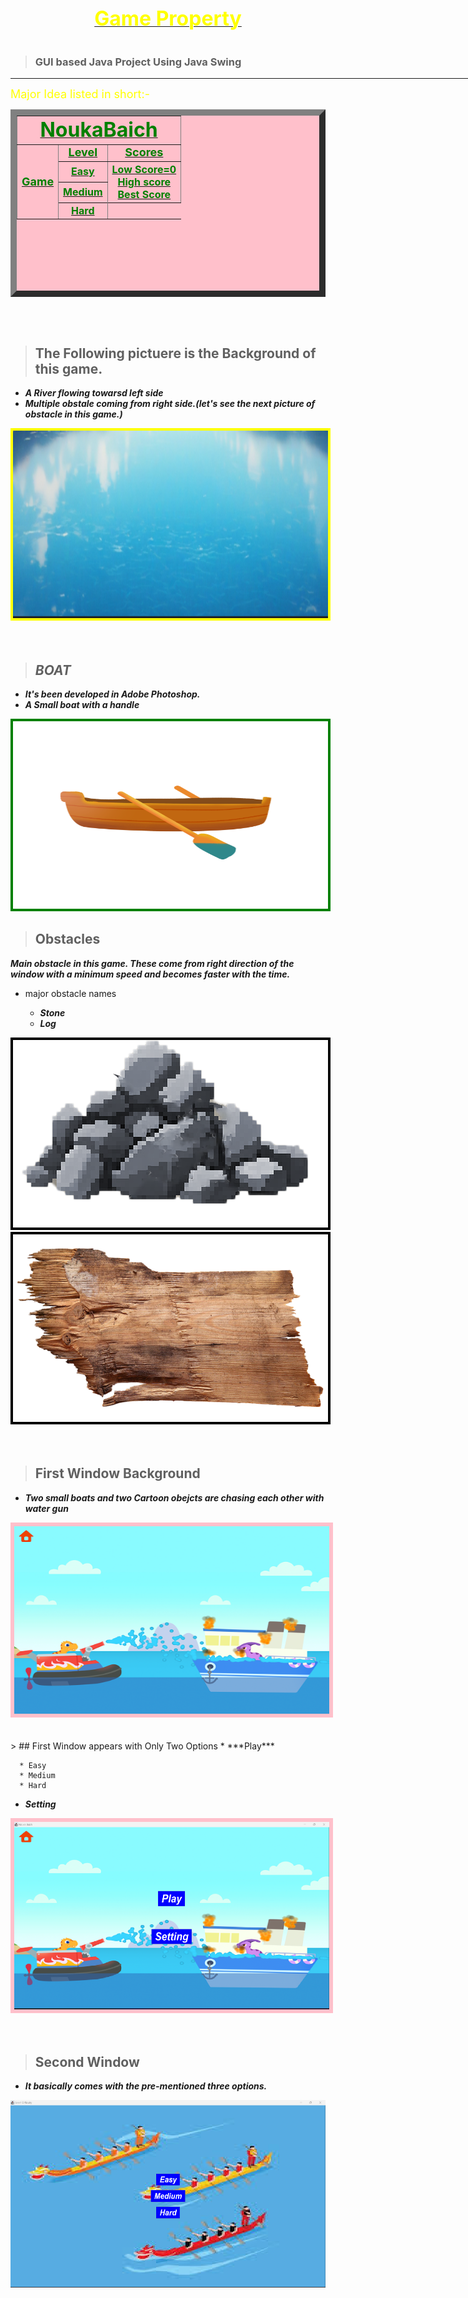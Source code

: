 <center><b><u><font color="Yellow" size="6">Game Property</font></u></b></center>
<br/>

 > ### GUI based Java Project Using Java Swing
<hr color="purple" width=1000>  

<table border=10 bgcolor="pink" width= 500 height=300>
    <thead> <font size="4" color=" yellow" > Major Idea listed in short:- </font></thead>
    <tbody>
        <tr>
              <td colspan="3"> <center><b><u><font color="Green" size="6">NoukaBaich</u></b></center></td>
        </tr>
        <tr>
                <td rowspan="5"> <b><u><font color="Green" size="4">Game</u></b></td>
                <td><b><u><center><font color="Green" size="4">Level</u></b></center></td>
                <td><b><u><center><font color="Green" size="4">Scores</u></b></center></td>
        </tr>
        <tr>
                <td><b><u><center><font color="Green" size="3">Easy</u></b></center></td>
                <td rowspan="2"><b><u><center><font color="Green" size="3">Low Score=0<br>High score<br>Best Score<br>
                <Best Score></u></b></center></td>
        </tr>
             <td><b><u><center><font color="Green" size="3">Medium</u></b></center></td>
        <tr>
        </tr>
             <td><b><u><center><font color="Green" size="3">Hard</u></b></center></td>
        <tr>
        </tr>
   </tbody>
</table>
<br/>
<br/>





>## The Following pictuere is the Background of this game.
*  ***A River  flowing towarsd left side***  
*  ***Multiple obstale coming from right side.(let's see the next picture of obstacle in this game.)***

<font color="yellow">
<img src="River.png" height=300 width=1000 border=4>
</font color>
<br/>
<br/>
<br/>  

>## ***BOAT***  

 * ***It's been developed in Adobe Photoshop.***
 * ***A Small boat with a handle***

<font color="Green">
<img src="boat1.png"  height=300 width=1000 border=4>
</font>


> ## Obstacles

***Main obstacle in this game. These come from right direction of the window with a minimum speed and becomes faster with the time.***  
* major obstacle names  

    * ***Stone***
    * ***Log***

<font color="Black">
<img src="stone.png" height=300 width=1000 border=4>
<img src="Log.png" height=300 width=1000 border=4>
</font>  
<br/>
<br/>
<br/>

> ## First Window Background  
* ***Two small boats and two Cartoon obejcts are chasing each other with water gun***
<font color="Pink">
<img src="frame2.png" height=300 width=1000 border=6>
</font>
<br/>
<br/>
<br/>
> ## First Window appears with Only Two Options
* ***Play***   

      * Easy  
      * Medium  
      * Hard

* ***Setting***
  

<font color ="pink">
<img src="FirstWindow.png" height=300 width=1000 border=6>
</font>  
<br>
<br><br>

> ## Second Window   
* ***It basically comes with the pre-mentioned three options.***


<font color="Blue">
<img src="SndWindow.png" height=300 width=1000 border=>
</font>



